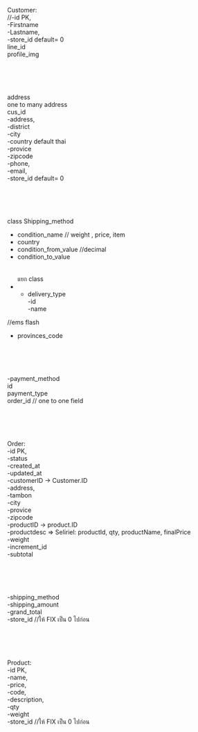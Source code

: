 Customer: </br>
//-id PK,</br>
-Firstname</br>
-Lastname,</br>
-store_id default= 0</br>
line_id</br>
profile_img</br>

</br></br></br></br>
address</br>
one to many address</br>
cus_id</br>
-address,</br>
-district</br>
-city</br>
-country  default thai</br>
-provice</br>
-zipcode</br>
-phone,</br>
-email,</br>
-store_id default= 0</br>

</br></br></br></br>
class Shipping_method</br>
- condition_name // weight , price, item</br>
- country</br>
- condition_from_value  //decimal</br>
- condition_to_value   </br>
</br></br>
แยก class</br>
- - delivery_type</br>
        -id</br>
        -name</br>

 //ems flash</br>
- provinces_code</br>


</br></br></br></br>
-payment_method</br>
        id </br>
        payment_type</br>
        order_id // one to one field</br>

</br></br></br></br>
Order:</br>
-id PK,</br>
-status</br>
-created_at</br>
-updated_at</br>
-customerID -> Customer.ID</br>
-address,</br>
-tambon</br>
-city</br>
-provice</br>
-zipcode</br>
-productID -> product.ID</br>
-productdesc => Seliriel: productId, qty, productName, finalPrice</br>
-weight</br>
-increment_id</br>
-subtotal</br>


</br></br></br></br>
-shipping_method</br>
-shipping_amount</br>
-grand_total</br>
-store_id //ให้ FIX เป็น 0 ไปก่อน</br>
</br></br></br></br>

Product:</br>
-id PK,</br>
-name,</br>
-price,</br>
-code,</br>
-description,</br>
-qty</br>
-weight</br>
-store_id //ให้ FIX เป็น 0 ไปก่อน